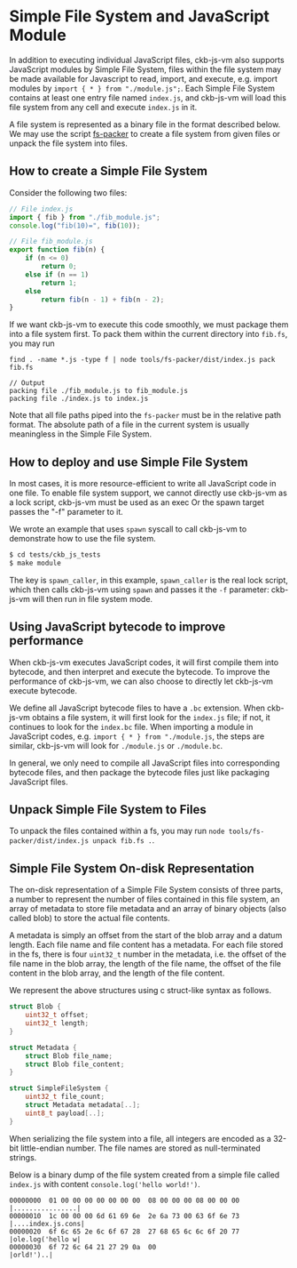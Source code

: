 # Simple File System and JavaScript Module

In addition to executing individual JavaScript files, ckb-js-vm also supports
JavaScript modules by Simple File System, files within the file system may be
made available for Javascript to read, import, and execute, e.g. import modules
by `import { * } from "./module.js";`. Each Simple File System contains at least
one entry file named `index.js`, and ckb-js-vm will load this file system from
any cell and execute `index.js` in it.

A file system is represented as a binary file in the format described below. We
may use the script [fs-packer](../tools/fs-packer) to create a file system from given
files or unpack the file system into files.

## How to create a Simple File System

Consider the following two files:

```js
// File index.js
import { fib } from "./fib_module.js";
console.log("fib(10)=", fib(10));
```

```js
// File fib_module.js
export function fib(n) {
    if (n <= 0)
        return 0;
    else if (n == 1)
        return 1;
    else
        return fib(n - 1) + fib(n - 2);
}
```

If we want ckb-js-vm to execute this code smoothly, we must package them into a
file system first. To pack them within the current directory into `fib.fs`, you
may run
```shell
find . -name *.js -type f | node tools/fs-packer/dist/index.js pack fib.fs
```

```
// Output
packing file ./fib_module.js to fib_module.js
packing file ./index.js to index.js
```

Note that all file paths piped into the `fs-packer` must be in the relative path
format. The absolute path of a file in the current system is usually meaningless
in the Simple File System.

## How to deploy and use Simple File System

In most cases, it is more resource-efficient to write all JavaScript code in one
file. To enable file system support, we cannot directly use ckb-js-vm as a lock
script, ckb-js-vm must be used as an exec Or the spawn target passes the "-f"
parameter to it.

We wrote an example that uses `spawn` syscall to call ckb-js-vm to demonstrate
how to use the file system.

```sh
$ cd tests/ckb_js_tests
$ make module
```

The key is `spawn_caller`, in this example, `spawn_caller` is the real lock
script, which then calls ckb-js-vm using `spawn` and passes it the `-f`
parameter: ckb-js-vm will then run in file system mode.

## Using JavaScript bytecode to improve performance

When ckb-js-vm executes JavaScript codes, it will first compile them into
bytecode, and then interpret and execute the bytecode. To improve the
performance of ckb-js-vm, we can also choose to directly let ckb-js-vm execute
bytecode.

We define all JavaScript bytecode files to have a `.bc` extension. When
ckb-js-vm obtains a file system, it will first look for the `index.js` file; if
not, it continues to look for the `index.bc` file. When importing a module in
JavaScript codes, e.g. `import { * } from "./module.js`, the steps are similar,
ckb-js-vm will look for `./module.js` or `./module.bc`.

In general, we only need to compile all JavaScript files into corresponding
bytecode files, and then package the bytecode files just like packaging
JavaScript files.

## Unpack Simple File System to Files

To unpack the files contained within a fs, you may run `node tools/fs-packer/dist/index.js unpack fib.fs .`.

## Simple File System On-disk Representation

The on-disk representation of a Simple File System consists of three parts, a
number to represent the number of files contained in this file system, an array
of metadata to store file metadata and an array of binary objects (also called
blob) to store the actual file contents.

A metadata is simply an offset from the start of the blob array and a datum
length. Each file name and file content has a metadata. For each file stored in
the fs, there is four `uint32_t` number in the metadata, i.e. the offset of the
file name in the blob array, the length of the file name, the offset of the file
content in the blob array, and the length of the file content.

We represent the above structures using c struct-like syntax as follows.
```c
struct Blob {
    uint32_t offset;
    uint32_t length;
}

struct Metadata {
    struct Blob file_name;
    struct Blob file_content;
}

struct SimpleFileSystem {
    uint32_t file_count;
    struct Metadata metadata[..];
    uint8_t payload[..];
}
```

When serializing the file system into a file, all integers are encoded as a
32-bit little-endian number. The file names are stored as null-terminated
strings.

Below is a binary dump of the file system created from a simple file called
`index.js` with content `console.log('hello world!')`.

```text
00000000  01 00 00 00 00 00 00 00  08 00 00 00 08 00 00 00  |................|
00000010  1c 00 00 00 6d 61 69 6e  2e 6a 73 00 63 6f 6e 73  |....index.js.cons|
00000020  6f 6c 65 2e 6c 6f 67 28  27 68 65 6c 6c 6f 20 77  |ole.log('hello w|
00000030  6f 72 6c 64 21 27 29 0a  00                       |orld!')..|
```
